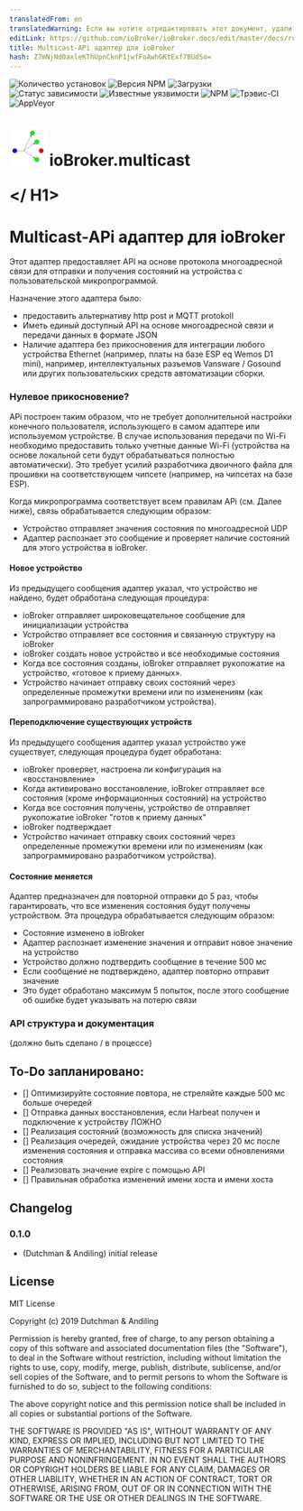 ```yaml
---
translatedFrom: en
translatedWarning: Если вы хотите отредактировать этот документ, удалите поле «translationFrom», в противном случае этот документ будет снова автоматически переведен
editLink: https://github.com/ioBroker/ioBroker.docs/edit/master/docs/ru/adapterref/iobroker.multicast/README.md
title: Multicast-APi адаптер для ioBroker
hash: Z7mNjNd0axleKThUpnCknP1jwfFoAwhGKtExf7BUdSo=
---
```

![Количество установок](http://iobroker.live/badges/iobroker.multicastsvg)
![Версия NPM](http://img.shields.io/npm/v/iobroker.multicast.svg)
![Загрузки](https://img.shields.io/npm/dm/iobroker.multicast.svg)
![Статус зависимости](https://img.shields.io/david/iobroker-community-adapters/iobroker.multicast.svg)
![Известные уязвимости](https://snyk.io/test/github/iobroker-community-adapters/ioBroker.multicast/badge.svg)
![NPM](https://nodei.co/npm/iobroker.multicast.png?downloads=true)
![Трэвис-CI](http://img.shields.io/travis/iobroker-community-adapters/ioBroker.multicast/master.svg)
![AppVeyor](https://ci.appveyor.com/api/projects/status/github/iobroker-community-adapters/ioBroker.multicast?branch=master&svg=true)

<h1>

<img  src="admin/multicast.png"  width="64"/> ioBroker.multicast

</ H1>

# Multicast-APi адаптер для ioBroker
Этот адаптер предоставляет API на основе протокола многоадресной связи для отправки и получения состояний на устройства с пользовательской микропрограммой.

Назначение этого адаптера было:

* предоставить альтернативу http post и MQTT protokoll
* Иметь единый доступный API на основе многоадресной связи и передачи данных в формате JSON
* Наличие адаптера без прикосновения для интеграции любого устройства Ethernet (например, платы на базе ESP eq Wemos D1 mini), например, интеллектуальных разъемов Vansware / Gosound или других пользовательских средств автоматизации сборки.

### Нулевое прикосновение?
APi построен таким образом, что не требует дополнительной настройки конечного пользователя, использующего в самом адаптере или используемом устройстве.
В случае использования передачи по Wi-Fi необходимо предоставить только учетные данные Wi-Fi (устройства на основе локальной сети будут обрабатываться полностью автоматически).
Это требует усилий разработчика двоичного файла для прошивки на соответствующем чипсете (например, на чипсетах на базе ESP).

Когда микропрограмма соответствует всем правилам APi (см. Далее ниже), связь обрабатывается следующим образом:

* Устройство отправляет значения состояния по многоадресной UDP
* Адаптер распознает это сообщение и проверяет наличие состояний для этого устройства в ioBroker.

#### Новое устройство
Из предыдущего сообщения адаптер указал, что устройство не найдено, будет обработана следующая процедура:

* ioBroker отправляет широковещательное сообщение для инициализации устройства
* Устройство отправляет все состояния и связанную структуру на ioBroker
* ioBroker создать новое устройство и все необходимые состояния
* Когда все состояния созданы, ioBroker отправляет рукопожатие на устройство, «готовое к приему данных».
* Устройство начинает отправку своих состояний через определенные промежутки времени или по изменениям (как запрограммировано разработчиком устройства).

#### Переподключение существующих устройств
Из предыдущего сообщения адаптер указал устройство уже существует, следующая процедура будет обработана:

* ioBroker проверяет, настроена ли конфигурация на «восстановление»
* Когда активировано восстановление, ioBroker отправляет все состояния (кроме информационных состояний) на устройство
* Когда все состояния получены, устройство de отправляет рукопожатие ioBroker "готов к приему данных"
* ioBroker подтверждает
* Устройство начинает отправку своих состояний через определенные промежутки времени или по изменениям (как запрограммировано разработчиком устройства).

#### Состояние меняется
Адаптер предназначен для повторной отправки до 5 раз, чтобы гарантировать, что все изменения состояния будут получены устройством. Эта процедура обрабатывается следующим образом:

* Состояние изменено в ioBroker
* Адаптер распознает изменение значения и отправит новое значение на устройство
* Устройство должно подтвердить сообщение в течение 500 мс
* Если сообщение не подтверждено, адаптер повторно отправит значение
* Это будет обработано максимум 5 попыток, после этого сообщение об ошибке будет указывать на потерю связи

### API структура и документация
{должно быть сделано / в процессе}

## To-Do запланировано:
* [] Оптимизируйте состояние повтора, не стреляйте каждые 500 мс больше очередей
* [] Отправка данных восстановления, если Harbeat получен и подключение к устройству ЛОЖНО
* [] Реализация состояний (возможность для списка значений)
* [] Реализация очередей, ожидание устройства через 20 мс после изменения состояния и отправка массива со всеми обновлениями состояния
* [] Реализовать значение expire с помощью API
* [] Правильная обработка изменений имени хоста и имени хоста

## Changelog

### 0.1.0

* (Dutchman & Andiling) initial release

## License

MIT License

Copyright (c) 2019 Dutchman & Andiling

Permission is hereby granted, free of charge, to any person obtaining a copy
of this software and associated documentation files (the "Software"), to deal
in the Software without restriction, including without limitation the rights
to use, copy, modify, merge, publish, distribute, sublicense, and/or sell
copies of the Software, and to permit persons to whom the Software is
furnished to do so, subject to the following conditions:

The above copyright notice and this permission notice shall be included in all
copies or substantial portions of the Software.

THE SOFTWARE IS PROVIDED "AS IS", WITHOUT WARRANTY OF ANY KIND, EXPRESS OR
IMPLIED, INCLUDING BUT NOT LIMITED TO THE WARRANTIES OF MERCHANTABILITY,
FITNESS FOR A PARTICULAR PURPOSE AND NONINFRINGEMENT. IN NO EVENT SHALL THE
AUTHORS OR COPYRIGHT HOLDERS BE LIABLE FOR ANY CLAIM, DAMAGES OR OTHER
LIABILITY, WHETHER IN AN ACTION OF CONTRACT, TORT OR OTHERWISE, ARISING FROM,
OUT OF OR IN CONNECTION WITH THE SOFTWARE OR THE USE OR OTHER DEALINGS IN THE
SOFTWARE.